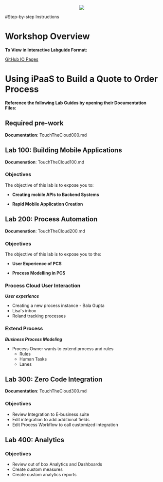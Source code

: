 <center>
<img src="https://cloudaccelerate.github.io/TTC-CommonContent/images/ttc-logo.png" />
</center>

#Step-by-step Instructions

# Workshop Overview

**To View in Interactive Labguide Format:**  

[GitHub IO Pages](https://rebrand.ly/ttcqtoolab)

# Using iPaaS to Build a Quote to Order Process

**Reference the following Lab Guides by opening their Documentation Files:**
## Required pre-work

**Documentation**: TouchTheCloud000.md

## Lab 100: Building Mobile Applications

**Documenation**: TouchTheCloud100.md

### Objectives
The objective of this lab is to expose you to:

- **Creating mobile APIs to Backend Systems**

- **Rapid Mobile Application Creation**
    
## Lab 200: Process Automation

**Documenation**: TouchTheCloud200.md

### Objectives
The objective of this lab is to expose you to the:

- **User Experience of PCS**

- **Process Modelling in PCS**


### Process Cloud User Interaction
***User experience***
-   Creating a new process instance - Bala Gupta
-   Lisa's inbox
-   Roland tracking processes

### Extend Process
***Business Process Modeling***
-   Process Owner wants to extend process and rules 
    -   Rules
    -   Human Tasks
    -   Lanes

## Lab 300: Zero Code Integration

**Documentation**: TouchTheCloud300.md

### Objectives

- Review Integration to E-business suite
- Edit integration to add additional fields
- Edit Process Workflow to call customized integration

## Lab 400: Analytics

### Objectives

- Review out of box Analytics and Dashboards 
- Create custom measures 
- Create custom analytics reports
